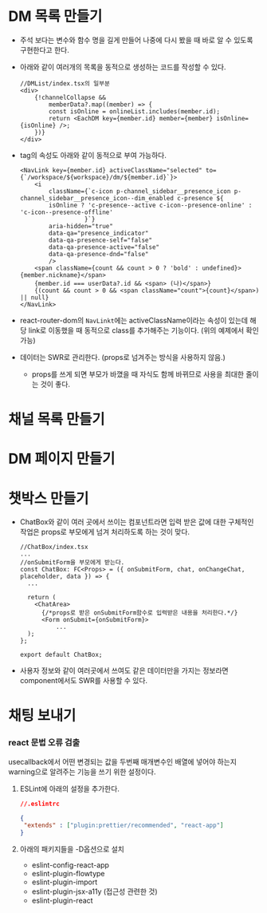# DM 목록 만들기

- 주석 보다는 변수와 함수 명을 길게 만들어  나중에 다시 봤을 때 바로 알 수 있도록 구현한다고 한다.

- 아래와 같이 여러개의 목록을 동적으로 생성하는 코드를 작성할 수 있다.

  ```tsx
  //DMList/index.tsx의 일부분
  <div>
      {!channelCollapse &&
          memberData?.map((member) => {
          const isOnline = onlineList.includes(member.id);
          return <EachDM key={member.id} member={member} isOnline={isOnline} />;
      })}
  </div>
  ```

- tag의 속성도 아래와 같이 동적으로 부여 가능하다.

  ```tsx
  <NavLink key={member.id} activeClassName="selected" to={`/workspace/${workspace}/dm/${member.id}`}>
      <i
          className={`c-icon p-channel_sidebar__presence_icon p-channel_sidebar__presence_icon--dim_enabled c-presence ${
          isOnline ? 'c-presence--active c-icon--presence-online' : 'c-icon--presence-offline'
                    }`}
          aria-hidden="true"
          data-qa="presence_indicator"
          data-qa-presence-self="false"
          data-qa-presence-active="false"
          data-qa-presence-dnd="false"
          />
      <span className={count && count > 0 ? 'bold' : undefined}>{member.nickname}</span>
      {member.id === userData?.id && <span> (나)</span>}
      {(count && count > 0 && <span className="count">{count}</span>) || null}
  </NavLink>
  ```

- react-router-dom의 `NavLinkt`에는 activeClassName이라는 속성이 있는데 해당 link로 이동했을 때 동적으로 class를 추가해주는 기능이다. (위의 예제에서 확인 가능)

- 데이터는 SWR로 관리한다. (props로 넘겨주는 방식을 사용하지 않음.)

  - props를 쓰게 되면 부모가 바꼈을 때 자식도 함께 바뀌므로 사용을 최대한 줄이는 것이 좋다.





# 채널 목록 만들기





# DM 페이지 만들기





# 챗박스 만들기

- ChatBox와 같이 여러 곳에서 쓰이는 컴포넌트라면 입력 받은 값에 대한 구체적인 작업은 props로 부모에게 넘겨 처리하도록 하는 것이 맞다.

  ```tsx
  //ChatBox/index.tsx
  ...
  //onSubmitForm을 부모에게 받는다. 
  const ChatBox: FC<Props> = ({ onSubmitForm, chat, onChangeChat, placeholder, data }) => {
  	...
  
    return (
      <ChatArea>
        {/*props로 받은 onSubmitForm함수로 입력받은 내용을 처리한다.*/}
        <Form onSubmit={onSubmitForm}>
    		...
    );
  };
  
  export default ChatBox;
  
  ```

- 사용자 정보와 같이 여러곳에서 쓰여도 같은 데이터만을 가지는 정보라면 component에서도 SWR를 사용할 수 있다.

  

# 채팅 보내기

### react 문법 오류 검출

usecallback에서 어떤 변경되는 값을 두번째 매개변수인 배열에 넣어야 하는지 warning으로 알려주는 기능을 쓰기 위한 설정이다.

1. ESLint에 아래의 설정을 추가한다.

   ```json
   //.eslintrc
   
   {
   	"extends" : ["plugin:prettier/recommended", "react-app"]
   }
   ```

2. 아래의 패키지들을 -D옵션으로 설치
   - eslint-config-react-app
   - eslint-plugin-flowtype
   - eslint-plugin-import
   - eslint-plugin-jsx-a11y (접근성 관련한 것)
   - eslint-plugin-react











